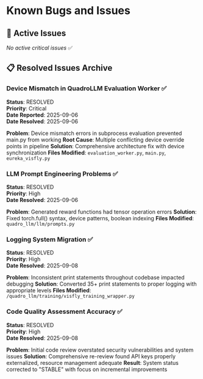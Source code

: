 # Known Bugs and Issues

## 🚨 Active Issues

*No active critical issues* ✅

## 📋 Resolved Issues Archive

### Device Mismatch in QuadroLLM Evaluation Worker ✅
**Status**: RESOLVED  
**Priority**: Critical  
**Date Reported**: 2025-09-06  
**Date Resolved**: 2025-09-06  

**Problem**: Device mismatch errors in subprocess evaluation prevented main.py from working
**Root Cause**: Multiple conflicting device override points in pipeline
**Solution**: Comprehensive architecture fix with device synchronization
**Files Modified**: `evaluation_worker.py`, `main.py`, `eureka_visfly.py`

### LLM Prompt Engineering Problems ✅
**Status**: RESOLVED  
**Priority**: High  
**Date Resolved**: 2025-09-06  

**Problem**: Generated reward functions had tensor operation errors
**Solution**: Fixed torch.full() syntax, device patterns, boolean indexing
**Files Modified**: `quadro_llm/llm/prompts.py`

### Logging System Migration ✅
**Status**: RESOLVED  
**Priority**: High  
**Date Resolved**: 2025-09-08  

**Problem**: Inconsistent print statements throughout codebase impacted debugging
**Solution**: Converted 35+ print statements to proper logging with appropriate levels
**Files Modified**: `/quadro_llm/training/visfly_training_wrapper.py`

### Code Quality Assessment Accuracy ✅
**Status**: RESOLVED  
**Priority**: High  
**Date Resolved**: 2025-09-08  

**Problem**: Initial code review overstated security vulnerabilities and system issues
**Solution**: Comprehensive re-review found API keys properly externalized, resource management adequate
**Result**: System status corrected to "STABLE" with focus on incremental improvements